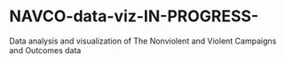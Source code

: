 # NAVCO-data-viz-IN-PROGRESS-
Data analysis and visualization of The Nonviolent and Violent Campaigns and Outcomes data
